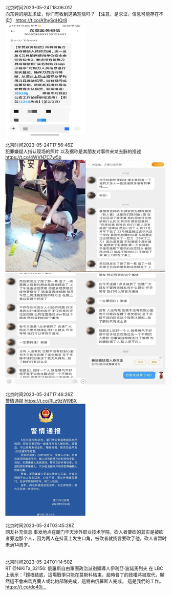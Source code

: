 北京时间2023-05-24T18:06:01Z<br>向东莞的朋友求证，你们有收到这条短信吗？
【注意，是求证，信息可能存在不实】 https://t.co/A1hySqHQr8<br><img src='/temp/image/2023/u-Month-5/1661312590465597440_0.jpg' width='250' height='350'><br><br>北京时间2023-05-24T17:56:46Z<br>犯罪嫌疑人指认现场的照片
以及据称是其朋友对事件来龙去脉的描述 https://t.co/4WVN7C7w5b<br><img src='/temp/image/2023/u-Month-5/1661310260404015105_0.jpg' width='250' height='350'><img src='/temp/image/2023/u-Month-5/1661310260404015105_1.jpg' width='250' height='350'><img src='/temp/image/2023/u-Month-5/1661310260404015105_2.jpg' width='250' height='350'><img src='/temp/image/2023/u-Month-5/1661310260404015105_3.jpg' width='250' height='350'><br><br>北京时间2023-05-24T17:46:26Z<br>警情通报 https://t.co/RLz9zWl9BX<br><img src='/temp/image/2023/u-Month-5/1661307659855835136_0.jpg' width='250' height='350'><br><br>北京时间2023-05-24T03:45:28Z<br>网友补充信息
事发地点在厦门华天涉外职业技术学院，砍人者要砍的其实是被砍者旁边那个人，因为两人在抖音上发生口角，被砍者就扬言要砍了他，砍人者暂时未满14周岁。<br><br><br>北京时间2023-05-24T01:14:50Z<br>RT @NiKiTa_32156: 俄羅斯自由軍團政治派別領導人伊利亞·波諾馬列夫 在 LBC 上表示：「歸根結底，這場戰爭只能在莫斯科結束，屆時普丁的政權將被取代，顯然這不會由烏克蘭人或北約部隊完成，這將由俄羅斯人完成。
這是我們的工作。 https://t.co/do40j…<br><br><br>
